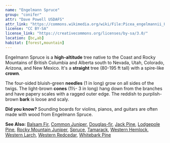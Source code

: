 ```yaml
---
name: "Engelmann Spruce"
group: "conifer"
attr: "Dave Powell USDAFS"
attr_link: "https://commons.wikimedia.org/wiki/File:Picea_engelmannii_UGA1.jpg"
license: "CC BY-SA"
license_link: "https://creativecommons.org/licenses/by-sa/3.0/"
location: [bc,ab]
habitat: [forest,mountain]
---
```

Engelmann Spruce is a **high-altitude** tree native to the Coast and Rocky Mountains of British Columbia and Alberta south to Nevada, Utah, Colorado, Arizona, and New Mexico. It's a **straight** tree (80-195 ft tall) with a spire-like **crown**.

The four-sided bluish-green **needles** (1 in long) grow on all sides of the twigs. The light-brown **cones** (1½- 3 in long) hang down from the branches and have papery scales with a ragged outer edge. The reddish to purplish-brown **bark** is loose and scaly.

**Did you know?** Sounding boards for violins, pianos, and guitars are often made with wood from Engelmann Spruce.

<!-- generated, do not edit -->
**See Also:**
[Balsam Fir](/trees/balfir),
[Common Juniper](/trees/comjun),
[Douglas-fir](/trees/dougfir),
[Jack Pine](/trees/jack),
[Lodgepole Pine](/trees/lodge),
[Rocky Mountain Juniper](/trees/rockyjun),
[Spruce](/trees/spruce),
[Tamarack](/trees/tam),
[Western Hemlock](/trees/westhem),
[Western Larch](/trees/westlar),
[Western Redcedar](/trees/westred),
[Whitebark Pine](/trees/whbark)
